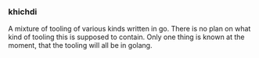 ### khichdi

A mixture of tooling of various kinds written in go.
There is no plan on what kind of tooling this is supposed to contain.
Only one thing is known at the moment, that the tooling will all be in golang.
